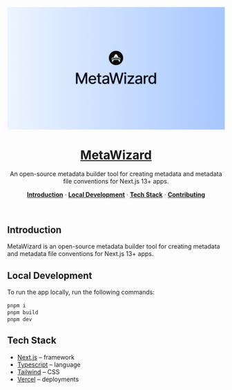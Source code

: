 <a href="https://metawizard.vercel.app">
  <img alt="MetaWizard – an open-source metadata builder tool for creating metadata and metadata file conventions for Next.js 13+ apps" src="./public/og.png">
  <h1 align="center">MetaWizard</h1>
</a>

<p align="center">
  An open-source metadata builder tool for creating metadata and metadata file conventions for Next.js 13+ apps.
</p>

<p align="center">
  <a href="#introduction"><strong>Introduction</strong></a> ·
  <a href="#local-development"><strong>Local Development</strong></a> ·
  <a href="#tech-stack"><strong>Tech Stack</strong></a> ·
  <a href="#contributing"><strong>Contributing</strong></a>
</p>
<br/>

## Introduction

MetaWizard is an open-source metadata builder tool for creating metadata and metadata file conventions for Next.js 13+ apps.

## Local Development

To run the app locally, run the following commands:

```
pnpm i
pnpm build
pnpm dev
```

## Tech Stack

- [Next.js](https://nextjs.org/) – framework
- [Typescript](https://www.typescriptlang.org/) – language
- [Tailwind](https://tailwindcss.com/) – CSS
- [Vercel](https://vercel.com/) – deployments
